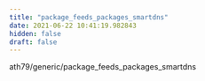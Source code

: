 ```yaml
---
title: "package_feeds_packages_smartdns"
date: 2021-06-22 10:41:19.982843
hidden: false
draft: false
---
```


ath79/generic/package_feeds_packages_smartdns

